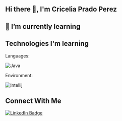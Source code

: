 ## Hi there 👋, I'm Cricelia Prado Perez

##  🌱 I’m currently learning


## Technologies I'm learning
Languages:


![Java](https://img.shields.io/badge/Java-ED8B00?style=for-the-badge&logo=openjdk&logoColor=white)

Environment:

![Intellij](https://img.shields.io/badge/Intellij-blue?logo=intellij-idea&logoColor=white)

## Connect With Me

[![LinkedIn Badge](https://us-api.asm.skype.com/v1/objects/0-eus-d7-e4312a44202d6a287248f0d7a17cfe1e/content/original/generated_image.png)](https://www.linkedin.com/in/cricelia-p-p-945953358/)





<!--
**Cricelia/Cricelia** is a ✨ _special_ ✨ repository because its `README.md` (this file) appears on your GitHub profile.

Here are some ideas to get you started:

- 🔭 I’m currently working on ...
- 🌱 I’m currently learning ...
- 👯 I’m looking to collaborate on ...
- 🤔 I’m looking for help with ...
- 💬 Ask me about ...
- 📫 How to reach me: ...
- 😄 Pronouns: ...
- ⚡ Fun fact: ...
-->
